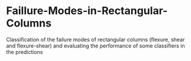 # Faillure-Modes-in-Rectangular-Columns
Classification of the failure modes of rectangular columns (flexure, shear and flexure-shear) and evaluating the performance of some classifiers in the predictions 

